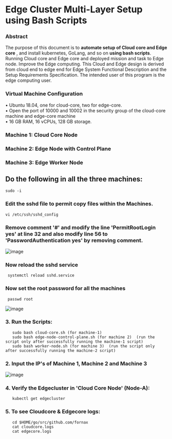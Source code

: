 # Edge Cluster Multi-Layer Setup using Bash Scripts  

### Abstract
The purpose of this document is to **automate setup of Cloud core and Edge core** , and install kubernetes, GoLang, and so on **using bash scripts**. Running Cloud core and Edge core and deployed mission and task to Edge node. Improve the Edge computing. This Cloud and Edge design is derived from cloud end to edge end for Edge System Functional Description and the Setup Requirements Specification. The intended user of this program is the edge computing user.


### Virtual Machine Configuration 
•	Ubuntu 18.04, one for cloud-core, two for edge-core.   
•	Open the port of 10000 and 10002 in the security group of the cloud-core machine and edge-core machine   
•	16 GB RAM, 16 vCPUs, 128 GB storage.    

### Machine 1: Cloud Core Node 
### Machine 2: Edge Node with Control Plane 
### Machine 3: Edge Worker Node

## Do the following in all the three machines:
    sudo -i
    
### Edit the sshd file to permit copy files within the Machines.
    vi /etc/ssh/sshd_config
    
### Remove comment '#' and modify the line 'PermitRootLogin yes' at line 32 and also modify line 56 to 'PasswordAuthentication yes' by removing comment.

   ![image](https://user-images.githubusercontent.com/95343388/151365629-77bf68bf-fce2-4303-8e7e-4fd68c0a7d0e.png)
   
### Now reload the sshd service
     systemctl reload sshd.service
### Now set the root password for all the machines
     passwd root
     
   ![image](https://user-images.githubusercontent.com/95343388/151366134-be0a5fa0-9800-4d5c-981b-45c3fcf8b902.png)

### 3. Run the Scripts:
       sudo bash cloud-core.sh (for machine-1)
       sudo bash edge-node-control-plane.sh (for machine 2)  (run the script only after successfully running the machine-1 script)
       sudo bash worker-node.sh (for machine 3)  (run the script only after successfully running the machine-2 script)

### 2. Input the IP's of Machine 1, Machine 2 and Machine 3  
       
   ![image](https://user-images.githubusercontent.com/95343388/151364344-0f45fa11-7ffe-414b-a2b4-2740d64b881d.png)

### 4. Verify the Edgecluster in 'Cloud Core Node' (Node-A):
       kubectl get edgecluster
       
### 5. To see Cloudcore & Edgecore logs:
       cd $HOME/go/src/github.com/fornax
       cat cloudcore.logs
       cat edgecore.logs

